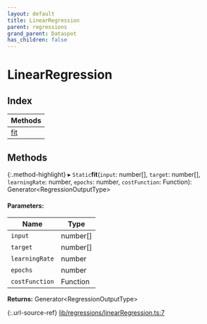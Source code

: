 ```yaml
---
layout: default
title: LinearRegression
parent: regressions
grand_parent: Dataspot
has_children: false
---
```


# LinearRegression

## Index

| Methods |
|-----------|
| [fit](#fit) |

## Methods

{:.method-highlight}
▸ `Static`**fit**(`input`: number[], `target`: number[], `learningRate`: number, `epochs`: number, `costFunction`: Function): Generator\<RegressionOutputType>

#### Parameters:

Name | Type |
------ | ------ |
`input` | number[] |
`target` | number[] |
`learningRate` | number |
`epochs` | number |
`costFunction` | Function |

**Returns:** Generator\<RegressionOutputType>

{:.url-source-ref}
[lib/regressions/linearRegression.ts:7](https://github.com/ascentcore/dataspot/blob/12500c0/lib/regressions/linearRegression.ts#L7)
